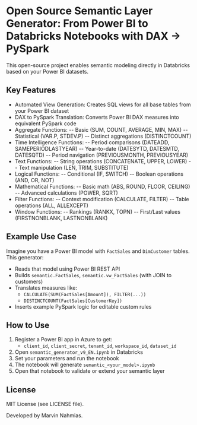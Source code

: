 # Open Source Semantic Layer Generator: From Power BI to Databricks Notebooks with DAX → PySpark

This open-source project enables semantic modeling directly in Databricks based on your Power BI datasets.

## Key Features

- Automated View Generation: Creates SQL views for all base tables from your Power BI dataset
- DAX to PySpark Translation: Converts Power BI DAX measures into equivalent PySpark code
- Aggregate Functions:
-- Basic (SUM, COUNT, AVERAGE, MIN, MAX)
-- Statistical (VAR.P, STDEV.P)
-- Distinct aggregations (DISTINCTCOUNT)
- Time Intelligence Functions:
-- Period comparisons (DATEADD, SAMEPERIODLASTYEAR)
-- Year-to-date (DATESYTD, DATESMTD, DATESQTD)
-- Period navigation (PREVIOUSMONTH, PREVIOUSYEAR)
- Text Functions:
-- String operations (CONCATENATE, UPPER, LOWER)
-- Text manipulation (LEN, TRIM, SUBSTITUTE)
- Logical Functions:
-- Conditional (IF, SWITCH)
-- Boolean operations (AND, OR, NOT)
- Mathematical Functions:
-- Basic math (ABS, ROUND, FLOOR, CEILING)
-- Advanced calculations (POWER, SQRT)
- Filter Functions:
-- Context modification (CALCULATE, FILTER)
-- Table operations (ALL, ALLEXCEPT)
- Window Functions:
-- Rankings (RANKX, TOPN)
-- First/Last values (FIRSTNONBLANK, LASTNONBLANK)

## Example Use Case

Imagine you have a Power BI model with `FactSales` and `DimCustomer` tables. This generator:

- Reads that model using Power BI REST API
- Builds `semantic.FactSales`, `semantic.vw_FactSales` (with JOIN to customers)
- Translates measures like:
  - `CALCULATE(SUM(FactSales[Amount]), FILTER(...))`
  - `DISTINCTCOUNT(FactSales[CustomerKey])`
- Inserts example PySpark logic for editable custom rules

## How to Use

1. Register a Power BI app in Azure to get:
   - `client_id`, `client_secret`, `tenant_id`, `workspace_id`, `dataset_id`
2. Open `semantic_generator_v9_EN.ipynb` in Databricks
3. Set your parameters and run the notebook
4. The notebook will generate `semantic_<your_model>.ipynb`
5. Open that notebook to validate or extend your semantic layer

## License

MIT License (see LICENSE file).

Developed by Marvin Nahmias.
